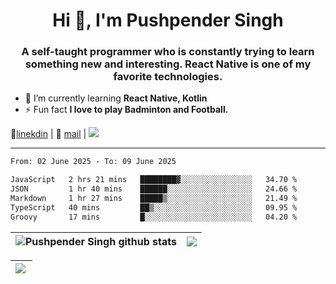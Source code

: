 <h1 align="center">Hi 👋, I'm Pushpender Singh</h1>
<h3 align="center">A self-taught programmer who is constantly trying to learn something new and interesting. React Native is one of my favorite technologies.</h3>

- 🌱 I’m currently learning **React Native, Kotlin**
- ⚡ Fun fact **I love to play Badminton and Football.**

👔[linekdin](https://www.linkedin.com/in/pushpender-singh-240061202/) | 📧 [mail](mailto:pushpendersingh694@gmail.com) | 
<a href="https://github.com/pushpender-singh-ap/pushpender-singh-ap">
    <img src="https://komarev.com/ghpvc/?username=pushpender-singh-ap&style=for-the-badge">
</a>


---

<!--START_SECTION:waka-->

```txt
From: 02 June 2025 - To: 09 June 2025

JavaScript   2 hrs 21 mins   ████████▓░░░░░░░░░░░░░░░░   34.70 %
JSON         1 hr 40 mins    ██████░░░░░░░░░░░░░░░░░░░   24.66 %
Markdown     1 hr 27 mins    █████▒░░░░░░░░░░░░░░░░░░░   21.49 %
TypeScript   40 mins         ██▒░░░░░░░░░░░░░░░░░░░░░░   09.95 %
Groovy       17 mins         █░░░░░░░░░░░░░░░░░░░░░░░░   04.20 %
```

<!--END_SECTION:waka-->


| <a><img align="center" src="https://github-readme-stats-iota-ecru-15.vercel.app/api?username=pushpender-singh-ap&show_icons=true&include_all_commits=true&theme=buefy&hide_border=true" alt="Pushpender Singh github stats" /></a> | <a><img align="center" src="https://github-readme-stats-iota-ecru-15.vercel.app/api/top-langs/?username=pushpender-singh-ap&layout=compact&theme=buefy&hide_border=true" /></a> |
| ------------- | ------------- |

| <a> <img align="left" src="https://github-readme-streak-stats.herokuapp.com/?user=pushpender-singh-ap" /></br> </a> |
| ------------- |
